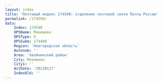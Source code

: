 ```yaml
---
layout: index
title: 'Почтовый индекс 174590: отделение почтовой связи Почты России'
permalink: /174590/
data:
    Index: 174590
    OPSName: Мякишево
    OPSType: О
    OPSSubm: 174400
    Region: 'Новгородская область'
    Autonom: ''
    Area: 'Хвойнинский район'
    City: Мякишево
    City1: ''
    ActDate: '20110117'
    IndexOld: ''
---
```

